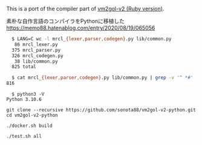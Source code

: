 This is a port of the compiler part of [vm2gol-v2 (Ruby version)](https://github.com/sonota88/vm2gol-v2).

素朴な自作言語のコンパイラをPythonに移植した  
https://memo88.hatenablog.com/entry/2020/08/19/065056

```sh
  $ LANG=C wc -l mrcl_{lexer,parser,codegen}.py lib/common.py
   86 mrcl_lexer.py
  375 mrcl_parser.py
  326 mrcl_codegen.py
   38 lib/common.py
  825 total

  $ cat mrcl_{lexer,parser,codegen}.py lib/common.py | grep -v '^ *#' | wc -l
816
```

```
  $ python3 -V
Python 3.10.6
```

```
git clone --recursive https://github.com/sonota88/vm2gol-v2-python.git
cd vm2gol-v2-python

./docker.sh build

./test.sh all
```
